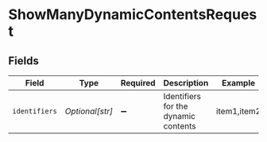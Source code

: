 # ShowManyDynamicContentsRequest


## Fields

| Field                                | Type                                 | Required                             | Description                          | Example                              |
| ------------------------------------ | ------------------------------------ | ------------------------------------ | ------------------------------------ | ------------------------------------ |
| `identifiers`                        | *Optional[str]*                      | :heavy_minus_sign:                   | Identifiers for the dynamic contents | item1,item2                          |